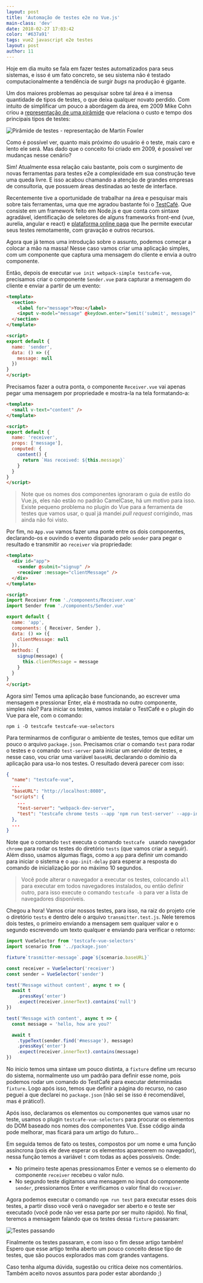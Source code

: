 ```yaml
---
layout: post
title: 'Automação de testes e2e no Vue.js'
main-class: 'dev'
date: 2018-02-27 17:03:42 
color: '#637a91'
tags: vue2 javascript e2e testes
layout: post
author: 11
---
```


Hoje em dia muito se fala em fazer testes automatizados para seus sistemas, e isso é um fato concreto, se seu sistema não é testado computacionalmente a tendência de surgir *bugs* na produção é gigante.

Um dos maiores problemas ao pesquisar sobre tal área é a imensa quantidade de tipos de testes, o que deixa qualquer novato perdido. Com intuito de simplificar um pouco a abordagem da área, em 2009 Mike Cohn criou a [representação de uma pirâmide](https://www.mountaingoatsoftware.com/blog/the-forgotten-layer-of-the-test-automation-pyramid) que relaciona o custo e tempo dos principais tipos de testes:

![Pirâmide de testes - representação de Martin Fowler](https://martinfowler.com/bliki/images/testPyramid/test-pyramid.png)

Como é possível ver, quanto mais próximo do usuário é o teste, mais caro e lento ele será. Mas dado que o conceito foi criado em 2009, é possível ver mudanças nesse cenário?

Sim! Atualmente essa relação caiu bastante, pois com o surgimento de novas ferramentas para testes e2e a complexidade em sua construção teve uma queda livre. E isso acabou chamando a atenção de grandes empresas de consultoria, que possuem áreas destinadas ao teste de interface.

Recentemente tive a oportunidade de trabalhar na área e pesquisar mais sobre tais ferramentas, uma que me agradou bastante foi o [TestCafé](devexpress.github.io/testcafe). Que consiste em um framework feito em Node.js e que conta com sintaxe agradável, identificação de seletores de alguns frameworks front-end (vue, aurelia, angular e react) e [plataforma online paga](https://testcafe.devexpress.com) que lhe permite executar seus testes remotamente, com gravação e outros recursos. 

Agora que já temos uma introdução sobre o assunto, podemos começar a colocar a mão na massa! Nesse caso vamos criar uma aplicação simples, com um componente que captura uma mensagem do cliente e envia a outro componente.

Então, depois de executar `vue init webpack-simple testcafe-vue`, precisamos criar o componente `Sender.vue` para capturar a mensagem do cliente e enviar a partir de um evento:

```html
<template>
  <section>
    <label for="message">You:</label>
    <input v-model="message" @keydown.enter="$emit('submit', message)" id="message" autofocus/>
  </section>
</template>

<script>
export default {
  name: 'sender',
  data: () => ({
    message: null
  })
}
</script>
```

Precisamos fazer a outra ponta, o componente `Receiver.vue` vai apenas pegar uma mensagem por propriedade e mostra-la na tela formatando-a:

```html
<template>
  <small v-text="content" />
</template>

<script>
export default {
  name: 'receiver',
  props: ['message'],
  computed: {
    content() {
      return `Has received: ${this.message}`
    }
  }
}
</script>
```

> Note que os nomes dos componentes ignoraram o guia de estilo do Vue.js, eles não estão no padrão CamelCase, há um motivo para isso. Existe pequeno problema no plugin do Vue para a ferramenta de testes que vamos usar, o qual já mandei *pull request* corrigindo, mas ainda não foi visto.

Por fim, no `App.vue` vamos fazer uma ponte entre os dois componentes, declarando-os e ouvindo o evento disparado pelo `sender` para pegar o resultado e transmitir ao `receiver` via propriedade:

```html
<template>
  <div id="app">
    <sender @submit="signup" />
    <receiver :message="clientMessage" />
  </div>
</template>

<script>
import Receiver from './components/Receiver.vue'
import Sender from './components/Sender.vue'

export default {
  name: 'app',
  components: { Receiver, Sender },
  data: () => ({
    clientMessage: null
  }),
  methods: {
    signup(message) {
      this.clientMessage = message
    }
  }
}
</script>
```

Agora sim! Temos uma aplicação base funcionando, ao escrever uma mensagem e pressionar Enter, ela é mostrada no outro componente, simples não? Para iniciar os testes, vamos instalar o TestCafé e o plugin do Vue para ele, com o comando:

```
npm i -D testcafe testcafe-vue-selectors
```

Para terminarmos de configurar o ambiente de testes, temos que editar um pouco o arquivo `package.json`. Precisamos criar o comando `test` para rodar o testes e o comando `test-server` para iniciar um servidor de testes, e nesse caso, vou criar uma variável `baseURL` declarando o domínio da aplicação para usa-lo nos testes. O resultado deverá parecer com isso:

```json
{
  "name": "testcafe-vue",
  ...
  "baseURL": "http://localhost:8080",
  "scripts": {
    ...
    "test-server": "webpack-dev-server",
    "test": "testcafe chrome tests --app 'npm run test-server' --app-init-delay 10000"
  },
  ...
}
```

Note que o comando `test` executa o comando `testcafe ` usando navegador `chrome` para rodar os testes do diretório `tests` (que vamos criar a seguir). Além disso, usamos algumas flags, como a `app` para definir um comando para iniciar o sistema e o `app-init-delay` para esperar a resposta do comando de inicialização por no máximo 10 segundos.

> Você pode alterar o navegador a executar os testes, colocando `all` para executar em todos navegadores instalados, ou então definir outro, para isso execute o comando `testcafe -b` para ver a lista de navegadores disponíveis.

Chegou a hora! Vamos criar nossos testes, para isso, na raiz do projeto crie o diretório `tests` e dentro dele o arquivo `transmitter.test.js`. Nele teremos dois testes, o primeiro enviando a mensagem sem qualquer valor e o segundo escrevendo um texto qualquer e enviando para verificar o retorno:

```javascript
import VueSelector from 'testcafe-vue-selectors'
import scenario from '../package.json'

fixture`trasmitter-message`.page`${scenario.baseURL}`

const receiver = VueSelector('receiver')
const sender = VueSelector('sender')

test('Message without content', async t => {
  await t
    .pressKey('enter')
    .expect(receiver.innerText).contains('null')
})

test('Message with content', async t => {
  const message = 'hello, how are you?'

  await t
    .typeText(sender.find('#message'), message)
    .pressKey('enter')
    .expect(receiver.innerText).contains(message)
})
```

No ínicio temos uma sintaxe um pouco distinta, a `fixture` define um recurso do sistema, normalmente uso um padrão para definir esse nome, pois podemos rodar um comando do TestCafé para executar determinadas `fixture`. Logo após isso, temos que definir a página do recurso, no caso peguei a que declarei no `package.json` (não sei se isso é recomendável, mas é prático!).

Após isso, declaramos os elementos ou componentes que vamos usar no teste, usamos o plugin `testcafe-vue-selectors` para procurar os elementos do DOM baseado nos nomes dos componentes Vue. Esse código ainda pode melhorar, mas ficará para um artigo do futuro...

Em seguida temos de fato os testes, compostos por um nome e uma função assíncrona (pois ele deve esperar os elementos aparecerem no navegador), nessa função temos a variável `t` com todas as ações possíveis. Onde:

- No primeiro teste apenas pressionamos Enter e vemos se o elemento do componente `receiver` recebeu o valor nulo.
- No segundo teste digitamos uma mensagem no input do componente `sender`, pressionamos Enter e verificamos o valor final do `receiver`.

Agora podemos executar o comando `npm run test` para executar esses dois testes, a partir disso você verá o navegador ser aberto e o teste ser executado (você pode não ver essa parte por ser muito rápido). No final, teremos a mensagem falando que os testes dessa `fixture` passaram:

![Testes passando](/content/images/2018/02/DeepinScreenshot_select-area_20180227135252.png)

Finalmente os testes passaram, e com isso o fim desse artigo também! Espero que esse artigo tenha aberto um pouco  conceito desse tipo de testes, que são poucos explorados mas com grandes vantagens.

Caso tenha alguma dúvida, sugestão ou critíca deixe nos comentários. Também aceito novos assuntos para poder estar abordando ;)

